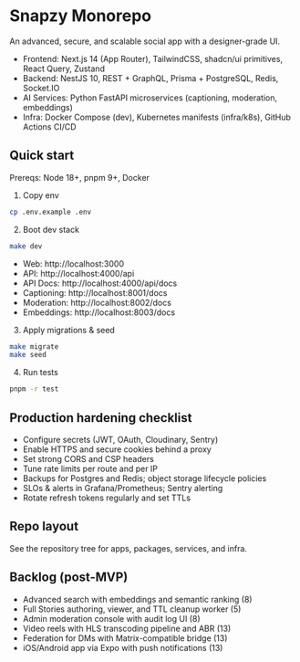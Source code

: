# Snapzy Monorepo

An advanced, secure, and scalable social app with a designer-grade UI.

- Frontend: Next.js 14 (App Router), TailwindCSS, shadcn/ui primitives, React Query, Zustand
- Backend: NestJS 10, REST + GraphQL, Prisma + PostgreSQL, Redis, Socket.IO
- AI Services: Python FastAPI microservices (captioning, moderation, embeddings)
- Infra: Docker Compose (dev), Kubernetes manifests (infra/k8s), GitHub Actions CI/CD

## Quick start

Prereqs: Node 18+, pnpm 9+, Docker

1. Copy env

```bash
cp .env.example .env
```

2. Boot dev stack

```bash
make dev
```

- Web: http://localhost:3000
- API: http://localhost:4000/api
- API Docs: http://localhost:4000/api/docs
- Captioning: http://localhost:8001/docs
- Moderation: http://localhost:8002/docs
- Embeddings: http://localhost:8003/docs

3. Apply migrations & seed

```bash
make migrate
make seed
```

4. Run tests

```bash
pnpm -r test
```

## Production hardening checklist

- Configure secrets (JWT, OAuth, Cloudinary, Sentry)
- Enable HTTPS and secure cookies behind a proxy
- Set strong CORS and CSP headers
- Tune rate limits per route and per IP
- Backups for Postgres and Redis; object storage lifecycle policies
- SLOs & alerts in Grafana/Prometheus; Sentry alerting
- Rotate refresh tokens regularly and set TTLs

## Repo layout

See the repository tree for apps, packages, services, and infra.

## Backlog (post-MVP)

- Advanced search with embeddings and semantic ranking (8)
- Full Stories authoring, viewer, and TTL cleanup worker (5)
- Admin moderation console with audit log UI (8)
- Video reels with HLS transcoding pipeline and ABR (13)
- Federation for DMs with Matrix-compatible bridge (13)
- iOS/Android app via Expo with push notifications (13)